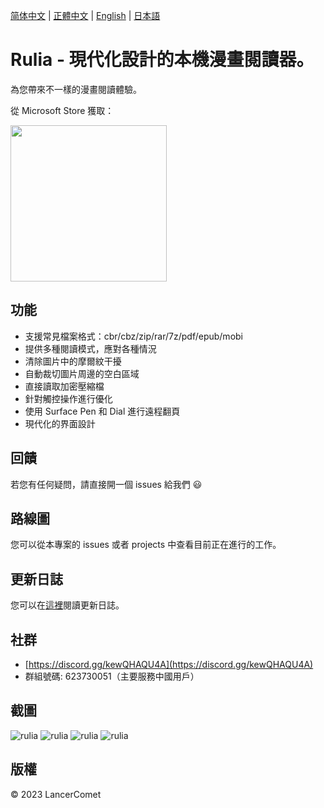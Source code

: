 [简体中文](README.CHS.md) | [正體中文](README.CHT.md) | [English](README.md) | [日本語](README.JPN.md)

# Rulia - 現代化設計的本機漫畫閱讀器。

為您帶來不一樣的漫畫閱讀體驗。

從 Microsoft Store 獲取：

<a href="https://apps.microsoft.com/store/detail/9MVVLRZWRXX8?cid=github&launch=true&mode=mini">
  <img src="https://get.microsoft.com/images/zh-tw%20dark.svg" width="250" />
</a>

## 功能

 - 支援常見檔案格式：cbr/cbz/zip/rar/7z/pdf/epub/mobi
 - 提供多種閱讀模式，應對各種情況
 - 清除圖片中的摩爾紋干擾
 - 自動裁切圖片周邊的空白區域
 - 直接讀取加密壓縮檔
 - 針對觸控操作進行優化
 - 使用 Surface Pen 和 Dial 進行遠程翻頁
 - 現代化的界面設計

## 回饋

若您有任何疑問，請直接開一個 issues 給我們 😃

## 路線圖

您可以從本專案的 issues 或者 projects 中查看目前正在進行的工作。

## 更新日誌

您可以在[這裡](https://github.com/LancerComet/RuliaReader/blob/master/CHANGELOG.md)閱讀更新日誌。

## 社群

 - [https://discord.gg/kewQHAQU4A](https://discord.gg/kewQHAQU4A)
 - 群組號碼: 623730051（主要服務中國用戶）

## 截圖

![rulia](/images/chs-01.jpg)
![rulia](/images/chs-02.jpg)
![rulia](/images/chs-03.jpg)
![rulia](/images/chs-04.jpg)

## 版權

© 2023 LancerComet
